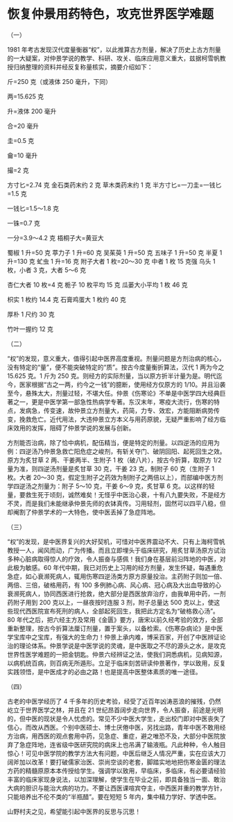 # 恢复仲景用药特色，攻克世界医学难题

（一）

1981 年考古发现汉代度量衡器“权”，以此推算古方剂量，解决了历史上古方剂量的一大疑案，对仲景学说的教学、科研、攻关、临床应用意义重大，兹据柯雪帆教授归纳整理的资料并经反复称量核实，摘要介绍如下：

斤=250 克（或液体 250 毫升，下同）

两=15.625 克

升=液体 200 毫升

合=20 毫升

圭=0.5 克

龠=10 毫升

撮=2 克

方寸匕=2.74 克 金石类药末约 2 克 草木类药末约 1 克 半方寸匕=一刀圭=一钱匕=1.5 克

一钱匕=1.5～1.8 克

一铢=0.7 克

一分=3.9～4.2 克 梧桐子大=黄豆大

蜀椒 1 升=50 克 葶力子 1 升=60 克 吴茱萸 1 升=50 克 五味子 1 升=50 克 半夏 1 升=130 克 虻虫 1 升=16 克 附子大者 1 枚=20～30 克 中者 1 枚 15 克强 乌头 1 枚，小者 3 克，大者 5～6 克

杏仁大者 10 枚=4 克 栀子 10 枚平均 15 克 瓜蒌大小平均 1 枚 46 克

枳实 1 枚约 14.4 克 石膏鸡蛋大 1 枚约 40 克

厚朴 1 尺约 30 克

竹叶一握约 12 克

（二）

“权”的发现，意义重大，值得引起中医界高度重视。剂量问题是方剂治病的核心，没有特定的“量”，便不能突破特定的“质”。按古今度量衡折算法，汉代 1 两为今之 15.625 克。1 斤为 250 克。则经方的实际剂量，当以原方折半计量为是。明代迄今，医家根据“古之一两，约今之一钱”的臆断，使用经方仅原方的 1/10。并且沿袭至今，悬殊太大，剂量过轻，不堪大任。仲景《伤寒论》不单是中医学四大经典巨著之一，更是中医学第一部急性热病学专著。东汉末年，寒疫大流行，伤寒的特点，发病急，传变速，故仲景立方剂量大，药简，力专、效宏，方能阻断病势传变，挽救危亡。近代用法，大违仲景立方本义与用药原貌，无疑严重影响了经方临床效用的发挥，阻碍了仲景学说的发展与创新。

方剂能否治病，除了恰中病机，配伍精当，便是特定的剂量。以四逆汤的应用为例：四逆汤乃仲景急救亡阳危症之峻剂，有斩关夺门、破阴回阳、起死回生之效。原方为炙甘草 2 两、干姜两半、生附子 1 枚（破八片），按古今折算，取原方 1/2 量为准，则四逆汤剂量是炙甘草 30 克，干姜 23 克，制附子 60 克（生附子 1 枚。大者 20～30 克，假定生附子之药效为制附子之两倍以上），而部编中医方剂学四逆汤之剂量为：附子 5～10 克，干姜 6～9 克，炙甘草 6 克。以这样的轻量，要救生死于顷刻，诚然难矣！无怪乎中医治心衰，十有八九要失败，不是经方不灵，而是我们未能继承仲景先师的衣钵真传。习用轻剂，固然可以四平八稳，但却阉割了仲景学术的一大特色，使中医丢掉了急症阵地。

（三）

“权”的发现，是中医界复兴的大好契机，可惜对中医界震动不大、只有上海柯雪帆教授一人，闻风而动，广为传播。而且立即埋头于临床研究，用炙甘草汤原方试治多种心脏病取得惊人的疗效，令人振奋与感佩！我们身在基层前沿阵地的中医，对此极为敏感。60 年代中期，我已对历史上习用的经方剂量，发生怀疑，每遇重危急症，如心衰濒死病人，辄用伤寒四逆汤类方原方原量投治。主药附子则加一倍、两倍、三倍，破格用药，有 100 多例肺心病、风心病、冠心病及大出血导致的心衰濒死病人，协同西医进行抢救，绝大部分是西医放弃治疗，由我单用中药，一剂药附子用到 200 克以上，一昼夜按时连服 3 剂，附子总量达 500 克以上，使这些现代西医院宣布死刑的病人，全部起死回生，我把此方定名为“破格救心汤”。80 年代之后，把六经主方及常用《金匮》要方，唐宋以前久经考验的效方，全部重新整理，按古今折算法厘订剂量，置于案头，以备检索。《伤寒杂病论》是中医学宝库中之宝库，有强大的生命力！仲景上承内难，博采百家，开创了中医辨证论治的理论体系。仲景学说是中医学说的灵魂，是中医取之不尽的源头之水，是攻克世界性医学难题的一把金钥匙。仲景六经辨证之法，使我们洞悉病机，见病知源，以病机统百病，则百病无所遁形。立足于临床刻苦研读仲景著作，学以致用，反复实践领悟，是中医成才的必由之路！也是提高中医整体素质的唯一途径。

（四）

古老的中医学经历了 4 千多年的历史考验，经受了近百年凶涛恶浪的摧残，仍然屹立于世界医学之林，并且在 21 世纪昂首阔步走向世界，令人振奋，前途是光明的，但中医的现状是令人忧虑的。常见不少中医大学生，走出校门即对中医丧失了信心，而改从西医。个别中医硕士、博士厌倦中医，另找出路，青年中医不敢用经方治病，用西医的观点套用中药，见急症、重症，避之唯恐不及，大部分中医院放弃了急症阵地，连省级中医研究院的病床上也吊满了输液瓶。凡此种种，令人触目惊心！可见中医学院的教学方法大有问题，中医后继乏人情况严重，实在应该大刀阔斧加以改革！要打破儒家治医、崇尚空谈的老套，脚踏实地地把伤寒金匮的理法方药的精髓原原本本传授给学生。强调学以致用，早临床，多临床，有必要请经验丰富的临床家现身说法，以加深理解，使学生在毕业之前，即具备独当一面、敢治大病的胆识与能治大病的功力。不要让西医课喧宾夺主，中西医并重的教学方针，只能培养出不伦不类的“半瓶醋”。要在短短 5 年内，集中精力学好、学透中医。

山野村夫之见，希望能引起中医界的反思与沉思！